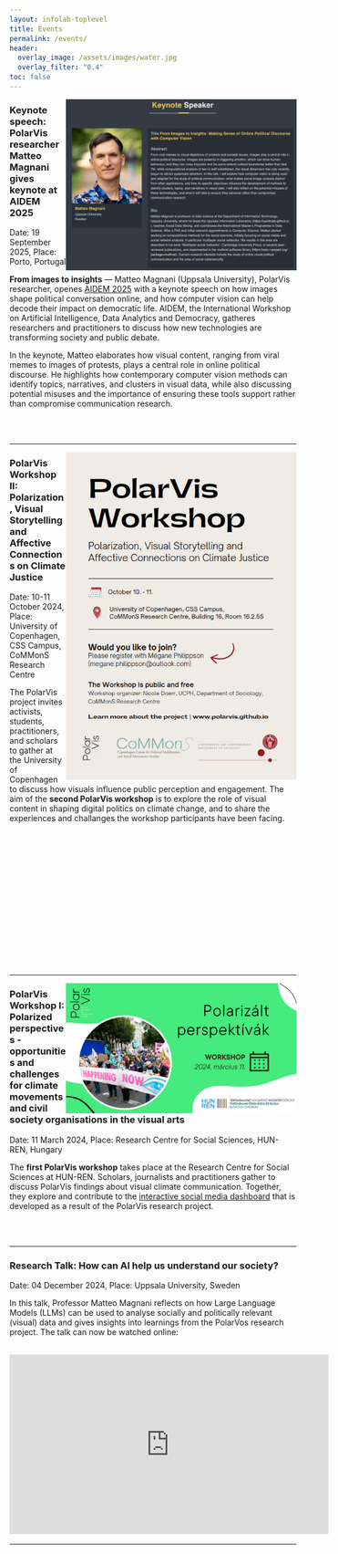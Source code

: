 ```yaml
---
layout: infolab-toplevel
title: Events 
permalink: /events/
header:
  overlay_image: /assets/images/water.jpg
  overlay_filter: "0.4"
toc: false
---
```



<img align="right" width="405" src="/assets/images/aidem2025.jpg" />

### Keynote speech: PolarVis researcher Matteo Magnani gives keynote at AIDEM 2025 

Date: 19 September 2025, Place: Porto, Portugal

**From images to insights** — Matteo Magnani (Uppsala University), PolarVis researcher, openes [AIDEM 2025](https://aidem2025.isti.cnr.it/) with a keynote speech on how images shape political conversation online, and how computer vision can help decode their impact on democratic life. AIDEM, the International Workshop on Artificial Intelligence, Data Analytics and Democracy, gatheres researchers and practitioners to discuss how new technologies are transforming society and public debate. 

In the keynote, Matteo elaborates how visual content, ranging from viral memes to images of protests, plays a central role in online political discourse. He highlights how contemporary computer vision methods can identify topics, narratives, and clusters in visual data, while also discussing potential misuses and the importance of ensuring these tools support rather than compromise communication research. 


<br />
<br />

<hr/> <!-- Adds a horizontal line -->


<img align="right" width="405" src="/assets/images/workshop1.PNG" />

### PolarVis Workshop II: Polarization, Visual Storytelling and Affective Connections on Climate Justice

Date: 10-11 October 2024, Place: University of Copenhagen, CSS Campus, CoMMonS Research Centre

The PolarVis project invites activists, students, practitioners, and scholars to gather at the University of Copenhagen to discuss how visuals influence public perception and engagement. The  aim of the **second PolarVis workshop** is to explore the role of visual content in shaping digital politics on climate change, and to share the experiences and challanges the workshop participants have been facing. 



<br />
<br />
<br />
<br />
<br />
<br />
<br />
<br />
<br />
<br />
<br />
<br />
<br />
<br />

<hr/> <!-- Adds a horizontal line -->



<img align="right" width="405" src="/assets/images/workshop2.jpg" />

### PolarVis Workshop I: Polarized perspectives - opportunities and challenges for climate movements and civil society organisations in the visual arts

Date: 11 March 2024, Place: Research Centre for Social Sciences, HUN-REN, Hungary 

The **first PolarVis workshop** takes place at the Research Centre for Social Sciences at HUN-REN. Scholars, journalists and practitioners gather to discuss PolarVis findings about visual climate communication. Together, they explore and contribute to the [interactive social media dashboard](https://polarvis.github.io/dashboard/) that is developed as a result of the PolarVis research project.

<br />
<br />


<hr/> <!-- Adds a horizontal line -->


### Research Talk:  How can AI help us understand our society? 

Date: 04 December 2024, Place: Uppsala University, Sweden

In this talk, Professor Matteo Magnani reflects on how Large Language Models (LLMs) can be used to analyse socially and politically relevant (visual) data and gives insights into learnings from the PolarVos research project. The talk can now be watched online: 

<br />

<iframe width="560" height="315" src="https://www.youtube.com/embed/0ZPvZHxT-U4?si=nY0HPNVZcp9EBA31" title="YouTube video player" frameborder="0" allow="accelerometer; autoplay; clipboard-write; encrypted-media; gyroscope; picture-in-picture; web-share" referrerpolicy="strict-origin-when-cross-origin" allowfullscreen></iframe>


<hr/> <!-- Adds a horizontal line -->

